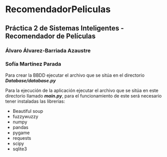 # RecomendadorPeliculas
## Práctica 2 de Sistemas Inteligentes - Recomendador de Películas

### Álvaro Álvarez-Barriada Azaustre
### Sofía Martínez Parada

Para crear la BBDD ejecutar el archivo que se sitúa en el directorio _**Database/database.py**_

Para la ejecución de la aplicación ejecutar el archivo que se sitúa en este directorio
llamado _**main.py**_, para el funcionamiento de este será necesario tener instaladas las librerías:
* Beautiful soup
* fuzzywuzzy
* numpy
* pandas
* pygame
* requests
* scipy
* sqlite3
